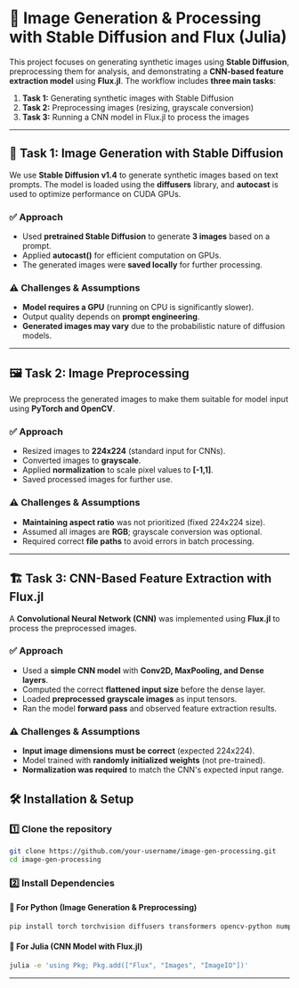 # 📌 Image Generation & Processing with Stable Diffusion and Flux (Julia)

This project focuses on generating synthetic images using **Stable Diffusion**, preprocessing them for analysis, and demonstrating a **CNN-based feature extraction model** using **Flux.jl**. The workflow includes **three main tasks**:  

1. **Task 1:** Generating synthetic images with Stable Diffusion  
2. **Task 2:** Preprocessing images (resizing, grayscale conversion)  
3. **Task 3:** Running a CNN model in Flux.jl to process the images  

---

## 🚀 Task 1: Image Generation with Stable Diffusion  

We use **Stable Diffusion v1.4** to generate synthetic images based on text prompts. The model is loaded using the **diffusers** library, and **autocast** is used to optimize performance on CUDA GPUs.

### ✅ **Approach**  
- Used **pretrained Stable Diffusion** to generate **3 images** based on a prompt.  
- Applied **autocast()** for efficient computation on GPUs.  
- The generated images were **saved locally** for further processing.  

### ⚠️ **Challenges & Assumptions**  
- **Model requires a GPU** (running on CPU is significantly slower).  
- Output quality depends on **prompt engineering**.  
- **Generated images may vary** due to the probabilistic nature of diffusion models.  

---

## 🖼️ Task 2: Image Preprocessing  

We preprocess the generated images to make them suitable for model input using **PyTorch and OpenCV**.

### ✅ **Approach**  
- Resized images to **224x224** (standard input for CNNs).  
- Converted images to **grayscale**.  
- Applied **normalization** to scale pixel values to **[-1,1]**.  
- Saved processed images for further use.  

### ⚠️ **Challenges & Assumptions**  
- **Maintaining aspect ratio** was not prioritized (fixed 224x224 size).  
- Assumed all images are **RGB**; grayscale conversion was optional.  
- Required correct **file paths** to avoid errors in batch processing.  

---

## 🏗️ Task 3: CNN-Based Feature Extraction with Flux.jl  

A **Convolutional Neural Network (CNN)** was implemented using **Flux.jl** to process the preprocessed images.

### ✅ **Approach**  
- Used a **simple CNN model** with **Conv2D, MaxPooling, and Dense layers**.  
- Computed the correct **flattened input size** before the dense layer.  
- Loaded **preprocessed grayscale images** as input tensors.  
- Ran the model **forward pass** and observed feature extraction results.  

### ⚠️ **Challenges & Assumptions**  
- **Input image dimensions must be correct** (expected 224x224).  
- Model trained with **randomly initialized weights** (not pre-trained).  
- **Normalization was required** to match the CNN's expected input range.

## 🛠️ Installation & Setup  

### **1️⃣ Clone the repository**  
```sh
git clone https://github.com/your-username/image-gen-processing.git
cd image-gen-processing
```

### **2️⃣ Install Dependencies**  

#### **🔹 For Python (Image Generation & Preprocessing)**  
```sh
pip install torch torchvision diffusers transformers opencv-python numpy matplotlib
```

#### **🔹 For Julia (CNN Model with Flux.jl)**  
```sh
julia -e 'using Pkg; Pkg.add(["Flux", "Images", "ImageIO"])'
```

---


